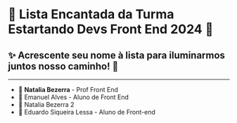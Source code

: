 # 🌈 Lista Encantada da Turma Estartando Devs Front End 2024 🦄

## ✨ Acrescente seu nome à lista para iluminarmos juntos nosso caminho! 🌟

---

- 🌸 **Natalia Bezerra** - Prof Front End
- 🌼 Emanuel Alves - Aluno de Front End
- 🌼 Natalia Bezerra 2
- 🌼 Eduardo Siqueira Lessa - Aluno de Front-end
